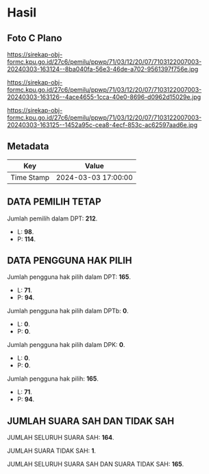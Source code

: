 # Hasil

## Foto C Plano

https://sirekap-obj-formc.kpu.go.id/27c6/pemilu/ppwp/71/03/12/20/07/7103122007003-20240303-163124--8ba040fa-56e3-46de-a702-9561397f756e.jpg

https://sirekap-obj-formc.kpu.go.id/27c6/pemilu/ppwp/71/03/12/20/07/7103122007003-20240303-163126--4ace4655-1cca-40e0-8696-d0962d15029e.jpg

https://sirekap-obj-formc.kpu.go.id/27c6/pemilu/ppwp/71/03/12/20/07/7103122007003-20240303-163125--1452a95c-cea8-4ecf-853c-ac62597aad6e.jpg


## Metadata

| Key        | Value               |
| ---------- | ------------------- |
| Time Stamp | 2024-03-03 17:00:00 |


## DATA PEMILIH TETAP

Jumlah pemilih dalam DPT: **212**.
 * L: **98**.
 * P: **114**.

## DATA PENGGUNA HAK PILIH

Jumlah pengguna hak pilih dalam DPT: **165**.
 * L: **71**.
 * P: **94**.

Jumlah pengguna hak pilih dalam DPTb: **0**.
 * L: **0**.
 * P: **0**.

Jumlah pengguna hak pilih dalam DPK: **0**.
 * L: **0**.
 * P: **0**.

Jumlah pengguna hak pilih: **165**.
 * L: **71**.
 * P: **94**.

## JUMLAH SUARA SAH DAN TIDAK SAH

JUMLAH SELURUH SUARA SAH: **164**.

JUMLAH SUARA TIDAK SAH: **1**.

JUMLAH SELURUH SUARA SAH DAN SUARA TIDAK SAH: **165**.


